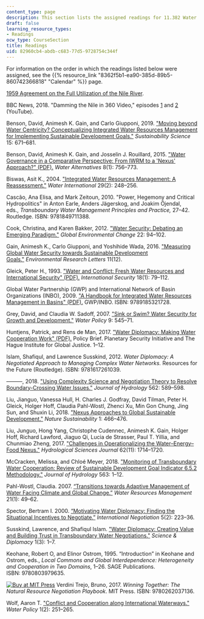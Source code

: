 ```yaml
---
content_type: page
description: This section lists the assigned readings for 11.382 Water Diplomacy.
draft: false
learning_resource_types:
- Readings
ocw_type: CourseSection
title: Readings
uid: 82960cb4-abdb-c683-77d5-9728754c344f
---
```

For information on the order in which the readings listed below were assigned, see the {{% resource_link "8362f5b1-ea90-385d-89b5-860742366818" "Calendar" %}} page.

[1959 Agreement on the Full Utilization of the Nile River](http://www.fao.org/3/w7414b/w7414b13.htm).

BBC News, 2018. "Damming the Nile in 360 Video," episodes [1](https://www.youtube.com/watch?v=Un0LWhH-9CI) and [2](https://www.youtube.com/watch?v=vqk6Oy1jUMk) (YouTube).

Benson, David, Animesh K. Gain, and Carlo Giupponi, 2019. ["Moving beyond Water Centricity? Conceptualizing Integrated Water Resources Management for Implementing Sustainable Development Goals."](https://link.springer.com/article/10.1007/s11625-019-00733-5) *Sustainability Science* 15: 671–681.

Benson, David, Animesh K. Gain, and Josselin J. Rouillard, 2015. ["Water Governance in a Comparative Perspective: From IWRM to a 'Nexus' Approach?" (PDF).](http://www.idaea.csic.es/medspring/sites/default/files/Water-Governance-in-Comparative-Perspective-From-IWRM-to-a-Nexus-Approach.pdf) *Water Alternatives* 8(1): 756–773.

Biswas, Asit K., 2004. ["Integrated Water Resources Management: A Reassessment."](https://www.tandfonline.com/doi/abs/10.1080/02508060408691775) *Water International* 29(2): 248–256.

Cascão, Ana Elisa, and Mark Zeitoun, 2010. "Power, Hegemony and Critical Hydropolitics" in Anton Earle, Anders Jägerskog, and Joakim Öjendal, eds., *Transboundary Water Management Principles and Practice,* 27–42. Routledge. ISBN: 9781849711388.

Cook, Christina, and Karen Bakker, 2012. ["Water Security: Debating an Emerging Paradigm."](https://www.sciencedirect.com/science/article/pii/S0959378011001804) *Global Environmental Change* 22: 94–102.

Gain, Animesh K., Carlo Giupponi, and Yoshihide Wada, 2016. ["Measuring Global Water Security towards Sustainable Development Goals."](https://iopscience.iop.org/article/10.1088/1748-9326/11/12/124015) *Environmental Research Letters* 11(12). 

Gleick, Peter H., 1993. ["Water and Conflict: Fresh Water Resources and International Security" (PDF).](https://pacinst.org/wp-content/uploads/1993/06/international_security_gleick_1993-1.pdf) *International Security* 18(1): 79–112.

Global Water Partnership (GWP) and International Network of Basin Organizations (INBO), 2009. ["A Handbook for Integrated Water Resources Management in Basins" (PDF).](https://www.gwp.org/globalassets/global/toolbox/references/a-handbook-for-integrated-water-resources-management-in-basins-inbo-gwp-2009-english.pdf) GWP/INBO. ISBN: 9789185321728.

Grey, David, and Claudia W. Sadoff, 2007. ["Sink or Swim? Water Security for Growth and Development."](https://iwaponline.com/wp/article-abstract/9/6/545/31241/Sink-or-Swim-Water-security-for-growth-and?redirectedFrom=fulltext) *Water Policy* 9: 545–71.

Huntjens, Patrick, and Rens de Man, 2017. ["Water Diplomacy: Making Water Cooperation Work" (PDF).](https://www.planetarysecurityinitiative.org/sites/default/files/2017-04/PB_Water_Diplomacy_WG_4.pdf) Policy Brief. Planetary Security Initiative and The Hague Institute for Global Justice. 1–12.

Islam, Shafiqul, and Lawrence Susskind, 2012. *Water Diplomacy: A Negotiated Approach to Managing Complex Water Networks.* Resources for the Future (Routledge). ISBN: 9781617261039.

———, 2018. ["Using Complexity Science and Negotiation Theory to Resolve Boundary-Crossing Water Issues."](https://www.sciencedirect.com/science/article/pii/S0022169418302737) *Journal of Hydrology* 562: 589–598.

Liu, Jianguo, Vanessa Hull, H. Charles J. Godfray, David Tilman, Peter H. Gleick, Holger Hoff, Claudia Pahl-Wostl, Zhenci Xu, Min Gon Chung, Jing Sun, and Shuxin Li, 2018. ["Nexus Approaches to Global Sustainable Development."](https://www.nature.com/articles/s41893-018-0135-8) *Nature Sustainability* 1: 466–476.

Liu, Junguo, Hong Yang, Christophe Cudennec, Animesh K. Gain, Holger Hoff, Richard Lawford, Jiaguo Qi, Lucia de Strasser, Paul T. Yillia, and Chunmiao Zheng, 2017. ["Challenges in Operationalizing the Water–Energy–Food Nexus."](https://www.tandfonline.com/doi/full/10.1080/02626667.2017.1353695) *Hydrological Sciences Journal* 62(11): 1714–1720.

McCracken, Melissa, and Chloé Meyer, 2018. ["Monitoring of Transboundary Water Cooperation: Review of Sustainable Development Goal Indicator 6.5.2 Methodology."](https://www.sciencedirect.com/science/article/pii/S0022169418303366) *Journal of Hydrology* 563: 1–12.

Pahl-Wostl, Claudia. 2007. [“Transitions towards Adaptive Management of Water Facing Climate and Global Change.”](https://link.springer.com/article/10.1007/s11269-006-9040-4) *Water Resources Management* 21(1): 49–62.

Spector, Bertram I. 2000. [“Motivating Water Diplomacy: Finding the Situational Incentives to Negotiate.”](https://brill.com/view/journals/iner/5/2/article-p223_3.xml) *International Negotiation* 5(2): 223–36.

Susskind, Lawrence, and Shafiqul Islam. ["Water Diplomacy: Creating Value and Building Trust in Transboundary Water Negotiations."](https://www.sciencediplomacy.org/perspective/2012/water-diplomacy) *Science & Diplomacy* 1(3): 1–7.

Keohane, Robert O, and Elinor Ostrom, 1995. “Introduction” in Keohane and Ostrom, eds., *Local Commons and Global Interdependence: Heterogeneity and Cooperation in Two Domains*, 1–26. SAGE Publications. ISBN: 9780803979635.

[![Buy at MIT Press](/images/mp_logo.gif)](https://mitpress.mit.edu/9780262037136) Verdini Trejo, Bruno, 2017. *Winning Together: The Natural Resource Negotiation Playbook*. MIT Press. ISBN: 9780262037136.

Wolf, Aaron T. ["Conflict and Cooperation along International Waterways."](https://www.sciencedirect.com/science/article/abs/pii/S1366701798000191) *Water Policy* 1(2): 251–265.